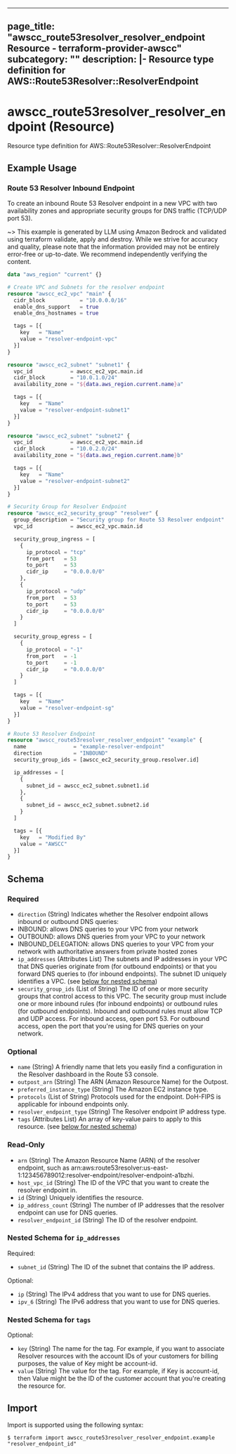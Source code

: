 
---
page_title: "awscc_route53resolver_resolver_endpoint Resource - terraform-provider-awscc"
subcategory: ""
description: |-
  Resource type definition for AWS::Route53Resolver::ResolverEndpoint
---

# awscc_route53resolver_resolver_endpoint (Resource)

Resource type definition for AWS::Route53Resolver::ResolverEndpoint

## Example Usage

### Route 53 Resolver Inbound Endpoint

To create an inbound Route 53 Resolver endpoint in a new VPC with two availability zones and appropriate security groups for DNS traffic (TCP/UDP port 53).

~> This example is generated by LLM using Amazon Bedrock and validated using terraform validate, apply and destroy. While we strive for accuracy and quality, please note that the information provided may not be entirely error-free or up-to-date. We recommend independently verifying the content.

```terraform
data "aws_region" "current" {}

# Create VPC and Subnets for the resolver endpoint
resource "awscc_ec2_vpc" "main" {
  cidr_block           = "10.0.0.0/16"
  enable_dns_support   = true
  enable_dns_hostnames = true

  tags = [{
    key   = "Name"
    value = "resolver-endpoint-vpc"
  }]
}

resource "awscc_ec2_subnet" "subnet1" {
  vpc_id            = awscc_ec2_vpc.main.id
  cidr_block        = "10.0.1.0/24"
  availability_zone = "${data.aws_region.current.name}a"

  tags = [{
    key   = "Name"
    value = "resolver-endpoint-subnet1"
  }]
}

resource "awscc_ec2_subnet" "subnet2" {
  vpc_id            = awscc_ec2_vpc.main.id
  cidr_block        = "10.0.2.0/24"
  availability_zone = "${data.aws_region.current.name}b"

  tags = [{
    key   = "Name"
    value = "resolver-endpoint-subnet2"
  }]
}

# Security Group for Resolver Endpoint
resource "awscc_ec2_security_group" "resolver" {
  group_description = "Security group for Route 53 Resolver endpoint"
  vpc_id            = awscc_ec2_vpc.main.id

  security_group_ingress = [
    {
      ip_protocol = "tcp"
      from_port   = 53
      to_port     = 53
      cidr_ip     = "0.0.0.0/0"
    },
    {
      ip_protocol = "udp"
      from_port   = 53
      to_port     = 53
      cidr_ip     = "0.0.0.0/0"
    }
  ]

  security_group_egress = [
    {
      ip_protocol = "-1"
      from_port   = -1
      to_port     = -1
      cidr_ip     = "0.0.0.0/0"
    }
  ]

  tags = [{
    key   = "Name"
    value = "resolver-endpoint-sg"
  }]
}

# Route 53 Resolver Endpoint
resource "awscc_route53resolver_resolver_endpoint" "example" {
  name               = "example-resolver-endpoint"
  direction          = "INBOUND"
  security_group_ids = [awscc_ec2_security_group.resolver.id]

  ip_addresses = [
    {
      subnet_id = awscc_ec2_subnet.subnet1.id
    },
    {
      subnet_id = awscc_ec2_subnet.subnet2.id
    }
  ]

  tags = [{
    key   = "Modified By"
    value = "AWSCC"
  }]
}
```

<!-- schema generated by tfplugindocs -->
## Schema

### Required

- `direction` (String) Indicates whether the Resolver endpoint allows inbound or outbound DNS queries:
- INBOUND: allows DNS queries to your VPC from your network 
- OUTBOUND: allows DNS queries from your VPC to your network 
- INBOUND_DELEGATION: allows DNS queries to your VPC from your network with authoritative answers from private hosted zones
- `ip_addresses` (Attributes List) The subnets and IP addresses in your VPC that DNS queries originate from (for outbound endpoints) or that you forward DNS queries to (for inbound endpoints). The subnet ID uniquely identifies a VPC. (see [below for nested schema](#nestedatt--ip_addresses))
- `security_group_ids` (List of String) The ID of one or more security groups that control access to this VPC. The security group must include one or more inbound rules (for inbound endpoints) or outbound rules (for outbound endpoints). Inbound and outbound rules must allow TCP and UDP access. For inbound access, open port 53. For outbound access, open the port that you're using for DNS queries on your network.

### Optional

- `name` (String) A friendly name that lets you easily find a configuration in the Resolver dashboard in the Route 53 console.
- `outpost_arn` (String) The ARN (Amazon Resource Name) for the Outpost.
- `preferred_instance_type` (String) The Amazon EC2 instance type.
- `protocols` (List of String) Protocols used for the endpoint. DoH-FIPS is applicable for inbound endpoints only.
- `resolver_endpoint_type` (String) The Resolver endpoint IP address type.
- `tags` (Attributes List) An array of key-value pairs to apply to this resource. (see [below for nested schema](#nestedatt--tags))

### Read-Only

- `arn` (String) The Amazon Resource Name (ARN) of the resolver endpoint, such as arn:aws:route53resolver:us-east-1:123456789012:resolver-endpoint/resolver-endpoint-a1bzhi.
- `host_vpc_id` (String) The ID of the VPC that you want to create the resolver endpoint in.
- `id` (String) Uniquely identifies the resource.
- `ip_address_count` (String) The number of IP addresses that the resolver endpoint can use for DNS queries.
- `resolver_endpoint_id` (String) The ID of the resolver endpoint.

<a id="nestedatt--ip_addresses"></a>
### Nested Schema for `ip_addresses`

Required:

- `subnet_id` (String) The ID of the subnet that contains the IP address.

Optional:

- `ip` (String) The IPv4 address that you want to use for DNS queries.
- `ipv_6` (String) The IPv6 address that you want to use for DNS queries.


<a id="nestedatt--tags"></a>
### Nested Schema for `tags`

Optional:

- `key` (String) The name for the tag. For example, if you want to associate Resolver resources with the account IDs of your customers for billing purposes, the value of Key might be account-id.
- `value` (String) The value for the tag. For example, if Key is account-id, then Value might be the ID of the customer account that you're creating the resource for.

## Import

Import is supported using the following syntax:

```shell
$ terraform import awscc_route53resolver_resolver_endpoint.example "resolver_endpoint_id"
```

